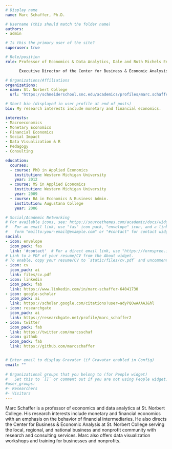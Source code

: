 ```yaml
---
# Display name
name: Marc Schaffer, Ph.D.

# Username (this should match the folder name)
authors:
- admin

# Is this the primary user of the site?
superuser: true

# Role/position
role: Professor of Economics & Data Analytics, Dale and Ruth Michels Endowed Chair |

      Executive Director of the Center for Business & Economic Analysis 

# Organizations/Affiliations
organizations:
- name: St. Norbert College
  url: "https://schneiderschool.snc.edu/academics/profiles/marc.schaffer.html"

# Short bio (displayed in user profile at end of posts)
bio: My research interests include monetary and financial economics.

interests:
- Macroeconomics 
- Monetary Economics
- Financial Economics
- Social Impact
- Data Visualization & R
- Pedagogy
- Consulting

education:
  courses:
  - course: PhD in Applied Economics
    institution: Western Michigan University
    year: 2012
  - course: MS in Applied Economics
    institution: Western Michigan University
    year: 2009
  - course: BA in Economics & Business Admin.
    institution: Augustana College
    year: 2006

# Social/Academic Networking
# For available icons, see: https://sourcethemes.com/academic/docs/widgets/#icons
#   For an email link, use "fas" icon pack, "envelope" icon, and a link in the
#   form "mailto:your-email@example.com" or "#contact" for contact widget.
social:
- icon: envelope
  icon_pack: fas
  link: '#contact'  # For a direct email link, use "https://formspree.io/f/mvolankl".
# Link to a PDF of your resume/CV from the About widget.
# To enable, copy your resume/CV to `static/files/cv.pdf` and uncomment the lines below.  
- icon: cv
  icon_pack: ai
  link: files/cv.pdf
- icon: linkedin
  icon_pack: fab
  link: https://www.linkedin.com/in/marc-schaffer-64041730
- icon: google-scholar
  icon_pack: ai
  link: https://scholar.google.com/citations?user=adyPQOwAAAAJ&hl
- icon: researchgate
  icon_pack: ai
  link: https://researchgate.net/profile/marc_schaffer2
- icon: twitter
  icon_pack: fab
  link: https://twitter.com/marcsschaf
- icon: github
  icon_pack: fab
  link: https://github.com/marcschaffer


# Enter email to display Gravatar (if Gravatar enabled in Config)
email: ""
  
# Organizational groups that you belong to (for People widget)
#   Set this to `[]` or comment out if you are not using People widget.  
#user_groups:
#- Researchers
#- Visitors
---
```


Marc Schaffer is a professor of economics and data analytics at St. Norbert College.  His research interests include monetary and financial economics with an emphasis on the behavior of financial intermediaries.  He also directs the Center for Business & Economic Analysis at St. Norbert College serving the local, regional, and national business and nonprofit community with research and consulting services.  Marc also offers data visualization workshops and training for businesses and nonprofits.

